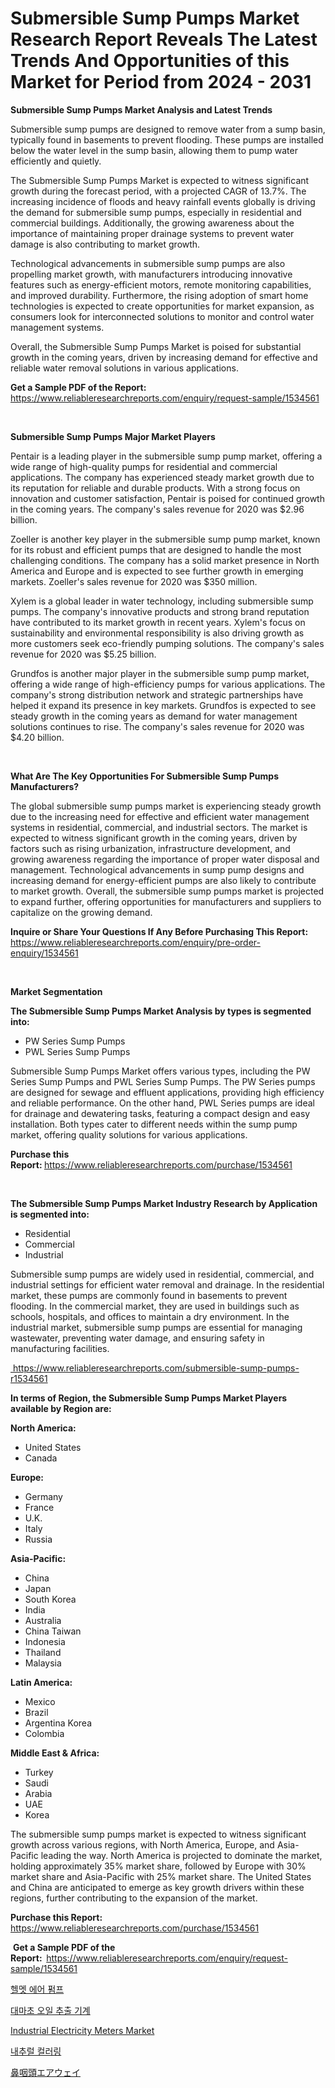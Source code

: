 <p><h1>Submersible Sump Pumps Market Research Report Reveals The Latest Trends And Opportunities of this Market for Period from 2024 - 2031</h1></p><p><strong>Submersible Sump Pumps Market Analysis and Latest Trends</strong></p>
<p><p>Submersible sump pumps are designed to remove water from a sump basin, typically found in basements to prevent flooding. These pumps are installed below the water level in the sump basin, allowing them to pump water efficiently and quietly.</p><p>The Submersible Sump Pumps Market is expected to witness significant growth during the forecast period, with a projected CAGR of 13.7%. The increasing incidence of floods and heavy rainfall events globally is driving the demand for submersible sump pumps, especially in residential and commercial buildings. Additionally, the growing awareness about the importance of maintaining proper drainage systems to prevent water damage is also contributing to market growth.</p><p>Technological advancements in submersible sump pumps are also propelling market growth, with manufacturers introducing innovative features such as energy-efficient motors, remote monitoring capabilities, and improved durability. Furthermore, the rising adoption of smart home technologies is expected to create opportunities for market expansion, as consumers look for interconnected solutions to monitor and control water management systems.</p><p>Overall, the Submersible Sump Pumps Market is poised for substantial growth in the coming years, driven by increasing demand for effective and reliable water removal solutions in various applications.</p></p>
<p><strong>Get a Sample PDF of the Report:&nbsp;</strong> <a href="https://www.reliableresearchreports.com/enquiry/request-sample/1534561">https://www.reliableresearchreports.com/enquiry/request-sample/1534561</a></p>
<p>&nbsp;</p>
<p><strong>Submersible Sump Pumps Major Market Players</strong></p>
<p><p>Pentair is a leading player in the submersible sump pump market, offering a wide range of high-quality pumps for residential and commercial applications. The company has experienced steady market growth due to its reputation for reliable and durable products. With a strong focus on innovation and customer satisfaction, Pentair is poised for continued growth in the coming years. The company's sales revenue for 2020 was $2.96 billion.</p><p>Zoeller is another key player in the submersible sump pump market, known for its robust and efficient pumps that are designed to handle the most challenging conditions. The company has a solid market presence in North America and Europe and is expected to see further growth in emerging markets. Zoeller's sales revenue for 2020 was $350 million.</p><p>Xylem is a global leader in water technology, including submersible sump pumps. The company's innovative products and strong brand reputation have contributed to its market growth in recent years. Xylem's focus on sustainability and environmental responsibility is also driving growth as more customers seek eco-friendly pumping solutions. The company's sales revenue for 2020 was $5.25 billion.</p><p>Grundfos is another major player in the submersible sump pump market, offering a wide range of high-efficiency pumps for various applications. The company's strong distribution network and strategic partnerships have helped it expand its presence in key markets. Grundfos is expected to see steady growth in the coming years as demand for water management solutions continues to rise. The company's sales revenue for 2020 was $4.20 billion.</p></p>
<p>&nbsp;</p>
<p><strong>What Are The Key Opportunities For Submersible Sump Pumps Manufacturers?</strong></p>
<p><p>The global submersible sump pumps market is experiencing steady growth due to the increasing need for effective and efficient water management systems in residential, commercial, and industrial sectors. The market is expected to witness significant growth in the coming years, driven by factors such as rising urbanization, infrastructure development, and growing awareness regarding the importance of proper water disposal and management. Technological advancements in sump pump designs and increasing demand for energy-efficient pumps are also likely to contribute to market growth. Overall, the submersible sump pumps market is projected to expand further, offering opportunities for manufacturers and suppliers to capitalize on the growing demand.</p></p>
<p><strong>Inquire or Share Your Questions If Any Before Purchasing This Report:</strong> <a href="https://www.reliableresearchreports.com/enquiry/pre-order-enquiry/1534561">https://www.reliableresearchreports.com/enquiry/pre-order-enquiry/1534561</a></p>
<p>&nbsp;</p>
<p><strong>Market Segmentation</strong></p>
<p><strong>The Submersible Sump Pumps Market Analysis by types is segmented into:</strong></p>
<p><ul><li>PW Series Sump Pumps</li><li>PWL Series Sump Pumps</li></ul></p>
<p><p>Submersible Sump Pumps Market offers various types, including the PW Series Sump Pumps and PWL Series Sump Pumps. The PW Series pumps are designed for sewage and effluent applications, providing high efficiency and reliable performance. On the other hand, PWL Series pumps are ideal for drainage and dewatering tasks, featuring a compact design and easy installation. Both types cater to different needs within the sump pump market, offering quality solutions for various applications.</p></p>
<p><strong>Purchase this Report:&nbsp;</strong><a href="https://www.reliableresearchreports.com/purchase/1534561">https://www.reliableresearchreports.com/purchase/1534561</a></p>
<p>&nbsp;</p>
<p><strong>The Submersible Sump Pumps Market Industry Research by Application is segmented into:</strong></p>
<p><ul><li>Residential</li><li>Commercial</li><li>Industrial</li></ul></p>
<p><p>Submersible sump pumps are widely used in residential, commercial, and industrial settings for efficient water removal and drainage. In the residential market, these pumps are commonly found in basements to prevent flooding. In the commercial market, they are used in buildings such as schools, hospitals, and offices to maintain a dry environment. In the industrial market, submersible sump pumps are essential for managing wastewater, preventing water damage, and ensuring safety in manufacturing facilities.</p></p>
<p><a href="https://www.reliableresearchreports.com/submersible-sump-pumps-r1534561">&nbsp;https://www.reliableresearchreports.com/submersible-sump-pumps-r1534561</a></p>
<p><strong>In terms of Region, the Submersible Sump Pumps Market Players available by Region are:</strong></p>
<p>
    <p> <strong> North America: </strong>
        <ul>
            <li>United States</li>
            <li>Canada</li>
        </ul>
        </p> 
    <p> <strong> Europe: </strong>
        <ul>
            <li>Germany</li>
            <li>France</li>
            <li>U.K.</li>
            <li>Italy</li>
            <li>Russia</li>
        </ul>
        </p> 
    <p> <strong> Asia-Pacific: </strong>
        <ul>
            <li>China</li>
            <li>Japan</li>
            <li>South Korea</li>
            <li>India</li>
            <li>Australia</li>
            <li>China Taiwan</li>
            <li>Indonesia</li>
            <li>Thailand</li>
            <li>Malaysia</li>
        </ul>
        </p> 
    <p> <strong> Latin America: </strong>
        <ul>
            <li>Mexico</li>
            <li>Brazil</li>
            <li>Argentina Korea</li>
            <li>Colombia</li>
        </ul>
        </p> 
    <p> <strong> Middle East & Africa: </strong>
        <ul>
            <li>Turkey</li>
            <li>Saudi</li>
            <li>Arabia</li>
            <li>UAE</li>
            <li>Korea</li>
        </ul>
    </p>
    </p>
<p><p>The submersible sump pumps market is expected to witness significant growth across various regions, with North America, Europe, and Asia-Pacific leading the way. North America is projected to dominate the market, holding approximately 35% market share, followed by Europe with 30% market share and Asia-Pacific with 25% market share. The United States and China are anticipated to emerge as key growth drivers within these regions, further contributing to the expansion of the market.</p></p>
<p><strong>Purchase this Report: </strong><a href="https://www.reliableresearchreports.com/purchase/1534561">https://www.reliableresearchreports.com/purchase/1534561</a></p>
<p>&nbsp;<strong>Get a Sample PDF of the Report:&nbsp;&nbsp;</strong><a href="https://www.reliableresearchreports.com/enquiry/request-sample/1534561">https://www.reliableresearchreports.com/enquiry/request-sample/1534561</a></p>
<p><strong></strong></p>
<p><p><a href="https://github.com/sammyUltyylrich9067856/Market-Research-Report-List-1/blob/main/689824726329.md">헬멧 에어 펌프</a></p><p><a href="https://medium.com/@bobbyreitenberg879562023/%EC%B9%B8%EB%82%98%EB%B9%84%EC%8A%A4-%EC%98%A4%EC%9D%BC-%EC%B6%94%EC%B6%9C%EA%B8%B0-%EC%8B%9C%EC%9E%A5-%EC%A0%90%EC%9C%A0%EC%9C%A8-%EB%B3%80%ED%99%94-%EB%B0%8F-%EC%8B%9C%EC%9E%A5-%EC%84%B1%EC%9E%A5-%ED%8A%B8%EB%A0%8C%EB%93%9C-2024%EB%85%84-2031%EB%85%84-bfd943b2c3e8">대마초 오일 추출 기계</a></p><p><a href="https://github.com/Whitneyboyettebo9kiw7yr13/Market-Research-Report-List-2/blob/main/industrial-electricity-meters-market.md">Industrial Electricity Meters Market</a></p><p><a href="https://medium.com/@jackieshlerin9805/%EC%9E%90%EC%97%B0-%EC%83%89%EC%86%8C-%EC%8B%9C%EC%9E%A5-%EB%B6%84%EC%84%9D-cagr-%EC%8B%9C%EC%9E%A5-%EC%84%B8%EB%B6%84%ED%99%94-%EB%B0%8F-%EA%B8%80%EB%A1%9C%EB%B2%8C-%EC%82%B0%EC%97%85-%EA%B0%9C%EC%9A%94-bc25ddaa70b3">내추럴 컬러링</a></p><p><a href="https://medium.com/@fosterfahey38/%E4%B8%8A%E5%92%BD%E9%A0%AD%E6%B0%97%E9%81%93%E5%B8%82%E5%A0%B4-2031%E5%B9%B4%E3%81%BE%E3%81%A7%E3%81%AE%E3%83%88%E3%83%AC%E3%83%B3%E3%83%89-%E4%BA%88%E6%B8%AC-%E7%AB%B6%E4%BA%89%E5%88%86%E6%9E%90-404d15bc1e82">鼻咽頭エアウェイ</a></p></p>